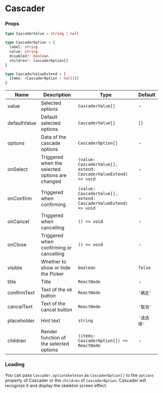 # Cascader

<code src="./demos/demo1.tsx"></code>

<code src="./demos/demo2.tsx"></code>

### Props

```typescript | pure
type CascaderValue = string | null

type CascaderOption = {
  label: string
  value: string
  disabled?: boolean
  children?: CascaderOption[]
}

type CascaderValueExtend = {
  items: (CascaderOption | null)[]
}
```

| Name         | Description                                     | Type                                                            | Default    |
| ------------ | ----------------------------------------------- | --------------------------------------------------------------- | ---------- |
| value        | Selected options                                | `CascaderValue[]`                                               | -          |
| defaultValue | Default selected options                        | `CascaderValue[]`                                               | `[]`       |
| options      | Data of the cascade options                     | `CascaderOption[]`                                              | -          |
| onSelect     | Triggered when the selected options are changed | `(value: CascaderValue[], extend: CascaderValueExtend) => void` | -          |
| onConfirm    | Triggered when confirming                       | `(value: CascaderValue[], extend: CascaderValueExtend) => void` | -          |
| onCancel     | Triggered when cancelling                       | `() => void`                                                    | -          |
| onClose      | Triggered when confirming or cancelling         | `() => void`                                                    | -          |
| visible      | Whether to show or hide the Picker              | `boolean`                                                       | `false`    |
| title        | Title                                           | `ReactNode`                                                     | -          |
| confirmText  | Text of the ok button                           | `ReactNode`                                                     | `'确定'`   |
| cancelText   | Text of the cancel button                       | `ReactNode`                                                     | `'取消'`   |
| placeholder  | Hint text                                       | `string`                                                        | `'请选择'` |
| children     | Render function of the selected options         | `(items: CascaderOption[]) => ReactNode`                        | -          |

### Loading <Experimental></Experimental>

You can pass `Cascader.optionSkeleton` as `CascaderOption[]` to the `options` property of Cascader or the `children` of `CascaderOption`. Cascader will recognize it and display the skeleton screen effect.

